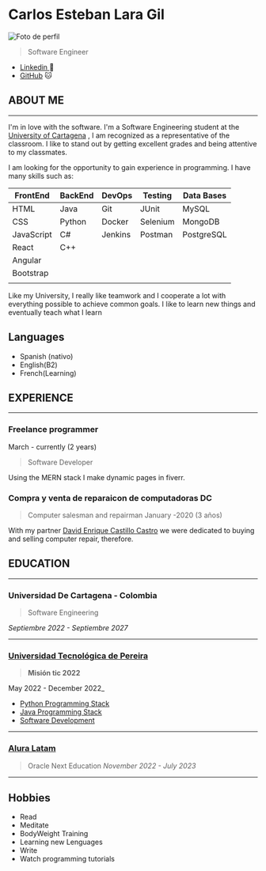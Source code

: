 # Carlos Esteban Lara Gil
![Foto de perfil](https://media-exp1.licdn.com/dms/image/D4E03AQHh5OTSgrCvVg/profile-displayphoto-shrink_800_800/0/1669308217208?e=1674691200&v=beta&t=Foy0ZanoD731WAHsmzkxK7nhLpuymF3ImFon-X5Ubfc)
> Software Engineer
- [Linkedin ](https://www.linkedin.com/in/clarag-dev/) 
  :bust_in_silhouette:
- [GitHub](https://github.com/herculeskan) :cat:

## ABOUT ME
---
I'm in love with the software.
I'm a Software Engineering student at the [University of Cartagena](https://www.linkedin.com/school/unicartagena/) , I am recognized as a representative of the classroom. I like to stand out by getting excellent grades and being attentive to my classmates.

I am looking for the opportunity to gain experience in programming. I have many skills such as:

| FrontEnd   | BackEnd | DevOps  | Testing  | Data Bases |
| ---------- | ------- | ------- | -------- | ---------- |
| HTML       | Java    | Git     | JUnit    | MySQL      |
| CSS        | Python  | Docker  | Selenium | MongoDB    |
| JavaScript | C#      | Jenkins | Postman  | PostgreSQL |
| React      | C++     |         |          |            |
| Angular    |         |         |          |            |
| Bootstrap  |         |         |          |            |
|            |         |         |          |            |



Like my University, I really like teamwork and I cooperate a lot with everything possible to achieve common goals. I like to learn new things and eventually teach what I learn

## Languages
- Spanish (nativo)
- English(B2)
- French(Learning)


## EXPERIENCE
---

### Freelance programmer
March - currently
(2 years)
>Software Developer

Using the MERN stack I make dynamic pages in fiverr.

### Compra y venta de reparaicon de computadoras DC 
>Computer salesman and repairman
January -2020
(3 años)

With my partner [David Enrique Castillo Castro](https://www.linkedin.com/in/david-enrique-castillo-castro-18a405163/) we were dedicated to buying and selling computer repair, therefore.

## EDUCATION
---
### Universidad De Cartagena - Colombia
>Software Engineering

 _Septiembre 2022 - Septiembre 2027_

---
### [Universidad Tecnológica de Pereira](https://www.linkedin.com/school/universidad-tecnol-gica-de-pereira/)
 >**Misión tic 2022**

 May 2022 - December 2022_
- [Python Programming Stack](https://drive.google.com/file/d/1k8NFIRmPNIMpQRXagpmtxJtA6s5RLU0S/view?usp=sharing)
- [Java Programming Stack](https://drive.google.com/file/d/1bDFKcV-gAI_mMBlYQv7jJsmBceS7vtaH/view?usp=sharing)
- [Software Development](https://drive.google.com/file/d/1Xhz7fEBv2N6y8ouqm-S9YTkB_zaKPc_q/view?usp=sharing)
---
### [Alura Latam](https://www.linkedin.com/company/alura-latam/) 
>Oracle Next Education 
_November 2022 - July 2023_
---

## Hobbies 
- Read
- Meditate
- BodyWeight Training 
- Learning new Lenguages
- Write
- Watch programming tutorials
